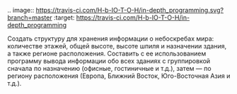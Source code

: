 .. image:: https://travis-ci.com/H-b-IO-T-O-H/in-depth_programming.svg?branch=master
    :target: https://travis-ci.com/H-b-IO-T-O-H/in-depth_programming

Создать структуру для хранения информации о небоскребах мира: количестве этажей, общей высоте, высоте шпиля и назначении здания, 
а также регионе расположения. Составить с ее использованием программу вывода информации обо всех зданиях с группировкой сначала 
по назначению (офисные, гостиничные и т.д.), затем — по региону расположения (Европа, Ближний Восток, Юго-Восточная Азия и т.д.).